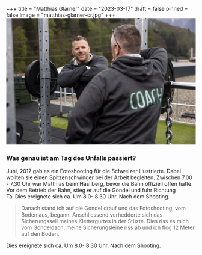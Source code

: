 +++
title = "Matthias Glarner"
date = "2023-03-17"
draft = false
pinned = false
image = "matthias-glarner-cr.jpg"
+++
![](download-1-.jpg)

### Was genau ist am Tag des Unfalls passiert?

Juni, 2017 gab es ein Fotoshooting für die Schweizer Illustrierte. Dabei wollten sie einen Spitzenschwinger bei der Arbeit begleiten. Zwischen 7.00 - 7.30 Uhr war Matthias beim Hasliberg, bevor die Bahn offiziell offen hatte. Vor dem Betrieb der Bahn, stieg er auf die Gondel und fuhr Richtung Tal.Dies ereignete sich ca. Um 8.0- 8.30 Uhr. Nach dem Shooting.

> Danach stand ich auf die Gondel drauf und das Fotoshooting, vom Boden aus, begann. Anschliessend verhedderte sich das Sicherungsseil meines Klettergurtes in der Stüzte. Dies riss es mich vom Gondeldach, meine Sicherungsleine riss ab und ich flog 12 Meter auf den Boden.

Dies ereignete sich ca. Um 8.0- 8.30 Uhr. Nach dem Shooting.
